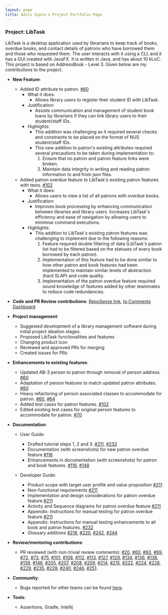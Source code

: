 ```yaml
---
layout: page
title: Aditi Gupta's Project Portfolio Page
---
```


### Project: LibTask

LibTask is a desktop application used by librarians to keep track of books, overdue books, and contact details of patrons who have borrowed them and those who requested them. The user interacts with it using a CLI, and it has a GUI created with JavaFX. It is written in Java, and has about 10 kLoC. This project is based on AddressBook - Level 3. Given below are my contributions to the project.

* **New Feature**:
  * Added ID attribute to patron. [\#60](https://github.com/AY2122S2-CS2103T-W14-1/tp/pull/60)
    * What it does:
      * Allows library users to register their student ID with LibTask.
    * Justification:
      * Assists communication and management of student book loans by librarians if they can link library users to their student/staff IDs.
    * Highlights:
      * This addition was challenging as it required several checks and constraints to be placed on the format of NUS student/staff IDs.
      * This new addition to patron's existing attributes required several precautions to be taken during implementation to:
        1. Ensure that no patron and patron feature links were broken.
        2. Maintain data integrity in writing and reading patron information to and from json files.  
  * Added patron overdue feature to LibTask's existing patron features with tests. [\#102](https://github.com/AY2122S2-CS2103T-W14-1/tp/pull/102)
    * What it does:
      * Allows users to view a list of all patrons with overdue books.
    * Justification:
      * Improves book processing by enhancing communication between libraries and library users. Increases LibTask's efficiency and ease of navigation by allowing users to minimise command executions.
    * Highlights:
      * This addition to LibTask's existing patron features was challenging to implement due to the following reasons:
        1. Feature required double filtering of data (LibTask's patron list had to be filtered based on the statuses of every book borrowed by each patron).
        2. Implementation of this feature had to be done similar to how other patron and book features had been implemented to maintain similar levels of abstraction (hard SLAP) and code quality.
        3. Implementation of the patron overdue feature required sound knowledge of features added by other teammates to reduce code redundancies.

* **Code and PR Review contributions**: [RepoSense link](https://nus-cs2103-ay2122s2.github.io/tp-dashboard/?search=&sort=variance&sortWithin=totalCommits&timeframe=commit&mergegroup=&groupSelect=groupByRepos&breakdown=true&checkedFileTypes=docs~functional-code~test-code~other&since=2022-02-18&tabOpen=true&tabType=authorship&tabAuthor=aditi2313&tabRepo=AY2122S2-CS2103T-W14-1%2Ftp%5Bmaster%5D&authorshipIsMergeGroup=false&authorshipFileTypes=docs~functional-code~test-code&authorshipIsBinaryFileTypeChecked=false), [tp Comments Dashboard](https://nus-cs2103-ay2122s2.github.io/dashboards/contents/tp-comments.html)

* **Project management**:
  * Suggested development of a library management software during initial project ideation stages.
  * Proposed LibTask functionalities and features
  * Changing product icon
  * Reviewed and approved PRs for merging
  * Created issues for PRs

* **Enhancements to existing features**:
  * Updated AB-3 person to patron through removal of person address. [\#60](https://github.com/AY2122S2-CS2103T-W14-1/tp/pull/60)
  * Adaptation of person features to match updated patron attributes. [\#60](https://github.com/AY2122S2-CS2103T-W14-1/tp/pull/60)
  * Heavy refactoring of person associated classes to accommodate for patron. [\#60](https://github.com/AY2122S2-CS2103T-W14-1/tp/pull/60), [\#64](https://github.com/AY2122S2-CS2103T-W14-1/tp/pull/64)
  * Added test cases for patron features. [\#102](https://github.com/AY2122S2-CS2103T-W14-1/tp/pull/102)
  * Edited existing test cases for original person features to accommodate for patron. [\#70](https://github.com/AY2122S2-CS2103T-W14-1/tp/pull/70)

* **Documentation**:
  * User Guide:
    * Drafted tutorial steps 1, 2 and 3. [\#211](https://github.com/AY2122S2-CS2103T-W14-1/tp/pull/211), [\#232](https://github.com/AY2122S2-CS2103T-W14-1/tp/pull/232)
    * Documentation (with screenshots) for new patron overdue feature [\#116](https://github.com/AY2122S2-CS2103T-W14-1/tp/pull/116)
    * Enhancements in documentation (with screenshots) for patron and book features. [\#116](https://github.com/AY2122S2-CS2103T-W14-1/tp/pull/116), [\#148](https://github.com/AY2122S2-CS2103T-W14-1/tp/pull/148)

  * Developer Guide:
    * Product scope with target user profile and value proposition [\#211](https://github.com/AY2122S2-CS2103T-W14-1/tp/pull/211)
    * Non-functional requirements [\#211](https://github.com/AY2122S2-CS2103T-W14-1/tp/pull/211)
    * Implementation and design considerations for patron overdue feature [\#211](https://github.com/AY2122S2-CS2103T-W14-1/tp/pull/211)
    * Activity and Sequence diagrams for patron overdue feature [\#211](https://github.com/AY2122S2-CS2103T-W14-1/tp/pull/211)
    * Appendix: Instructions for manual testing for patron overdue feature [\#211](https://github.com/AY2122S2-CS2103T-W14-1/tp/pull/211)
    * Appendix: Instructions for manual testing enhancements to all book and patron features. [\#232](https://github.com/AY2122S2-CS2103T-W14-1/tp/pull/232)
    * Glossary additions [\#218](https://github.com/AY2122S2-CS2103T-W14-1/tp/pull/218), [\#220](https://github.com/AY2122S2-CS2103T-W14-1/tp/pull/220), [\#242](https://github.com/AY2122S2-CS2103T-W14-1/tp/pull/242), [\#244](https://github.com/AY2122S2-CS2103T-W14-1/tp/pull/244)

* **Review/mentoring contributions**:
  * PR reviewed (with non-trivial review comments): [\#20](https://github.com/AY2122S2-CS2103T-W14-1/tp/pull/20), [\#60](https://github.com/AY2122S2-CS2103T-W14-1/tp/pull/60), [\#63](https://github.com/AY2122S2-CS2103T-W14-1/tp/pull/63), [\#69](https://github.com/AY2122S2-CS2103T-W14-1/tp/pull/69), [\#72](https://github.com/AY2122S2-CS2103T-W14-1/tp/pull/72), [\#73](https://github.com/AY2122S2-CS2103T-W14-1/tp/pull/73), [\#75](https://github.com/AY2122S2-CS2103T-W14-1/tp/pull/75), [\#101](https://github.com/AY2122S2-CS2103T-W14-1/tp/pull/101), [\#108](https://github.com/AY2122S2-CS2103T-W14-1/tp/pull/108), [\#112](https://github.com/AY2122S2-CS2103T-W14-1/tp/pull/112), [\#113](https://github.com/AY2122S2-CS2103T-W14-1/tp/pull/113), [\#127](https://github.com/AY2122S2-CS2103T-W14-1/tp/pull/127), [\#129](https://github.com/AY2122S2-CS2103T-W14-1/tp/pull/129), [\#134](https://github.com/AY2122S2-CS2103T-W14-1/tp/pull/134), [\#136](https://github.com/AY2122S2-CS2103T-W14-1/tp/pull/136), [\#138](https://github.com/AY2122S2-CS2103T-W14-1/tp/pull/138), [\#139](https://github.com/AY2122S2-CS2103T-W14-1/tp/pull/139), [\#146](https://github.com/AY2122S2-CS2103T-W14-1/tp/pull/146), [\#205](https://github.com/AY2122S2-CS2103T-W14-1/tp/pull/205), [\#207](https://github.com/AY2122S2-CS2103T-W14-1/tp/pull/207), [\#208](https://github.com/AY2122S2-CS2103T-W14-1/tp/pull/208), [\#209](https://github.com/AY2122S2-CS2103T-W14-1/tp/pull/209), [\#214](https://github.com/AY2122S2-CS2103T-W14-1/tp/pull/214), [\#215](https://github.com/AY2122S2-CS2103T-W14-1/tp/pull/215), [\#222](https://github.com/AY2122S2-CS2103T-W14-1/tp/pull/222), [\#224](https://github.com/AY2122S2-CS2103T-W14-1/tp/pull/224), [\#228](https://github.com/AY2122S2-CS2103T-W14-1/tp/pull/228), [\#229](https://github.com/AY2122S2-CS2103T-W14-1/tp/pull/229), [\#235](https://github.com/AY2122S2-CS2103T-W14-1/tp/pull/235), [\#239](https://github.com/AY2122S2-CS2103T-W14-1/tp/pull/239), [\#240](https://github.com/AY2122S2-CS2103T-W14-1/tp/pull/240), [\#246](https://github.com/AY2122S2-CS2103T-W14-1/tp/pull/246), [\#251](https://github.com/AY2122S2-CS2103T-W14-1/tp/pull/251).

* **Community**:
  * Bugs reported for other teams can be found [here](https://github.com/aditi2313/ped/issues).

* **Tools**:
  * Assertions, Gradle, Intellij
